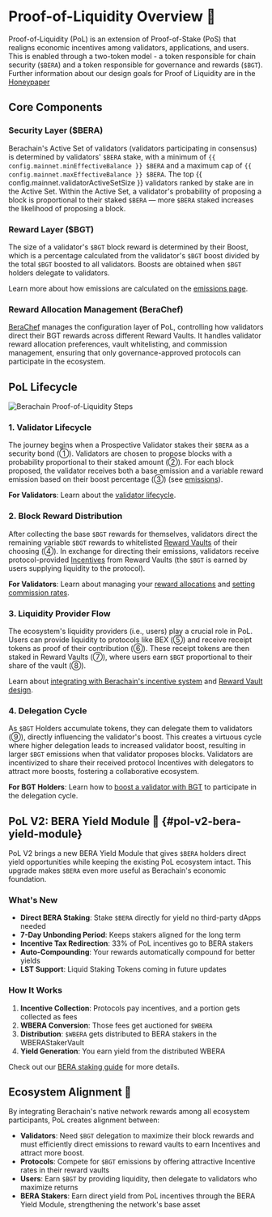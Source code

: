 <script setup>
  import config from '@berachain/config/constants.json';
</script>

# Proof-of-Liquidity Overview 📓

Proof-of-Liquidity (PoL) is an extension of Proof-of-Stake (PoS) that realigns economic incentives among validators, applications, and users. This is enabled through a two-token model - a token responsible for chain security (`$BERA`) and a token responsible for governance and rewards (`$BGT`). Further information about our design goals for Proof of Liquidity are in the [Honeypaper](https://honeypaper.berachain.com/)

## Core Components

### Security Layer ($BERA)

Berachain's Active Set of validators (validators participating in consensus) is determined by validators' `$BERA` stake, with a minimum of `{{ config.mainnet.minEffectiveBalance }} $BERA` and a maximum cap of `{{ config.mainnet.maxEffectiveBalance }} $BERA`. The top {{ config.mainnet.validatorActiveSetSize }} validators ranked by stake are in the Active Set. Within the Active Set, a validator's probability of proposing a block is proportional to their staked `$BERA` — more `$BERA` staked increases the likelihood of proposing a block.

### Reward Layer ($BGT)

The size of a validator's `$BGT` block reward is determined by their Boost, which is a percentage calculated from the validator's `$BGT` boost divided by the total `$BGT` boosted to all validators. Boosts are obtained when `$BGT` holders delegate to validators.

Learn more about how emissions are calculated on the [emissions page](./blockrewards.md).

### Reward Allocation Management (BeraChef)

[BeraChef](/learn/pol/blockrewards#berachef-reward-allocation-management) manages the configuration layer of PoL, controlling how validators direct their BGT rewards across different Reward Vaults. It handles validator reward allocation preferences, vault whitelisting, and commission management, ensuring that only governance-approved protocols can participate in the ecosystem.

## PoL Lifecycle

![Berachain Proof-of-Liquidity Steps](/assets/proof-of-liquidity-steps.png)

### 1. Validator Lifecycle

The journey begins when a Prospective Validator stakes their `$BERA` as a security bond (①). Validators are chosen to propose blocks with a probability proportional to their staked amount (②). For each block proposed, the validator receives both a base emission and a variable reward emission based on their boost percentage (③) (see [emissions](./blockrewards.md)).

**For Validators**: Learn about the [validator lifecycle](/nodes/validator-lifecycle).

### 2. Block Reward Distribution

After collecting the base `$BGT` rewards for themselves, validators direct the remaining variable `$BGT` rewards to whitelisted [Reward Vaults](/learn/pol/rewardvaults) of their choosing (④). In exchange for directing their emissions, validators receive protocol-provided [Incentives](/learn/pol/incentives) from Reward Vaults (the `$BGT` is earned by users supplying liquidity to the protocol).

**For Validators**: Learn about managing your [reward allocations](/nodes/guides/reward-allocation) and [setting commission rates](/nodes/guides/manage-incentives-commission).

### 3. Liquidity Provider Flow

The ecosystem's liquidity providers (i.e., users) play a crucial role in PoL. Users can provide liquidity to protocols like BEX (⑤) and receive receipt tokens as proof of their contribution (⑥). These receipt tokens are then staked in Reward Vaults (⑦), where users earn `$BGT` proportional to their share of the vault (⑧).

Learn about [integrating with Berachain's incentive system](/learn/pol/incentives) and [Reward Vault design](/learn/pol/rewardvaults).

### 4. Delegation Cycle

As `$BGT` Holders accumulate tokens, they can delegate them to validators (⑨), directly influencing the validator's boost. This creates a virtuous cycle where higher delegation leads to increased validator boost, resulting in larger `$BGT` emissions when that validator proposes blocks. Validators are incentivized to share their received protocol Incentives with delegators to attract more boosts, fostering a collaborative ecosystem.

**For BGT Holders**: Learn how to [boost a validator with BGT](/learn/guides/boost-a-validator) to participate in the delegation cycle.

## PoL V2: BERA Yield Module 🚀 {#pol-v2-bera-yield-module}

PoL V2 brings a new BERA Yield Module that gives `$BERA` holders direct yield opportunities while keeping the existing PoL ecosystem intact. This upgrade makes `$BERA` even more useful as Berachain's economic foundation.

### What's New

- **Direct BERA Staking**: Stake `$BERA` directly for yield no third-party dApps needed
- **7-Day Unbonding Period**: Keeps stakers aligned for the long term
- **Incentive Tax Redirection**: 33% of PoL incentives go to BERA stakers
- **Auto-Compounding**: Your rewards automatically compound for better yields
- **LST Support**: Liquid Staking Tokens coming in future updates

### How It Works

1. **Incentive Collection**: Protocols pay incentives, and a portion gets collected as fees
2. **WBERA Conversion**: Those fees get auctioned for `$WBERA`
3. **Distribution**: `$WBERA` gets distributed to BERA stakers in the WBERAStakerVault
4. **Yield Generation**: You earn yield from the distributed WBERA

Check out our [BERA staking guide](/learn/guides/bera-staking) for more details.

## Ecosystem Alignment 🤝

By integrating Berachain's native network rewards among all ecosystem participants, PoL creates alignment between:

- **Validators**: Need `$BGT` delegation to maximize their block rewards and must efficiently direct emissions to reward vaults to earn Incentives and attract more boost.
- **Protocols**: Compete for `$BGT` emissions by offering attractive Incentive rates in their reward vaults
- **Users**: Earn `$BGT` by providing liquidity, then delegate to validators who maximize returns
- **BERA Stakers**: Earn direct yield from PoL incentives through the BERA Yield Module, strengthening the network's base asset
